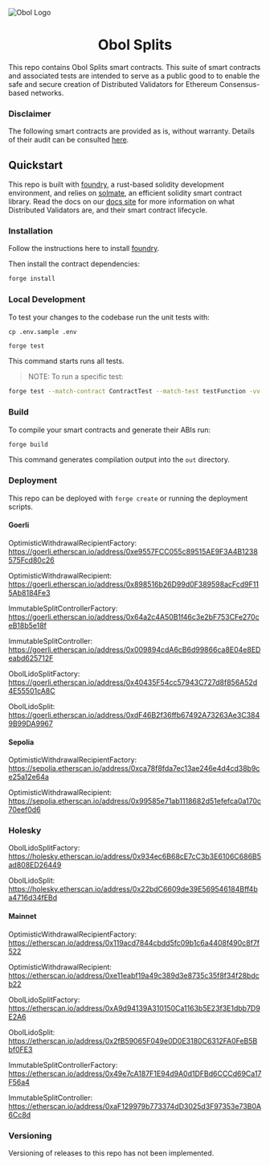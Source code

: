 ![Obol Logo](https://obol.tech/obolnetwork.png)

<h1 align="center">Obol Splits</h1>

This repo contains Obol Splits smart contracts. This suite of smart contracts and associated tests are intended to serve as a public good to to enable the safe and secure creation of Distributed Validators for Ethereum Consensus-based networks.

### Disclaimer

The following smart contracts are provided as is, without warranty. Details of their audit can be consulted [here](https://docs.obol.tech/docs/sec/smart_contract_audit). 

## Quickstart

This repo is built with [foundry](https://github.com/foundry-rs/foundry), a rust-based solidity development environment, and relies on [solmate](https://github.com/Rari-Capital/solmate), an efficient solidity smart contract library. Read the docs on our [docs site](https://docs.obol.tech/docs/next/sc/introducing-obol-splits) for more information on what Distributed Validators are, and their smart contract lifecycle.

### Installation

Follow the instructions here to install [foundry](https://github.com/foundry-rs/foundry#installation).

Then install the contract dependencies:

```sh
forge install
```

### Local Development

To test your changes to the codebase run the unit tests with:

```
cp .env.sample .env
```

```sh
forge test
```

This command starts runs all tests.

> NOTE: To run a specific test:
```sh
forge test --match-contract ContractTest --match-test testFunction -vv
```

### Build

To compile your smart contracts and generate their ABIs run:

```sh
forge build
```

This command generates compilation output into the `out` directory.

### Deployment

This repo can be deployed with `forge create` or running the deployment scripts.

#### Goerli

OptimisticWithdrawalRecipientFactory: https://goerli.etherscan.io/address/0xe9557FCC055c89515AE9F3A4B1238575Fcd80c26

OptimisticWithdrawalRecipient: https://goerli.etherscan.io/address/0x898516b26D99d0F389598acFcd9F115Ab8184Fe3

ImmutableSplitControllerFactory: https://goerli.etherscan.io/address/0x64a2c4A50B1f46c3e2bF753CFe270ceB18b5e18f

ImmutableSplitController: https://goerli.etherscan.io/address/0x009894cdA6cB6d99866ca8E04e8EDeabd625712F

ObolLidoSplitFactory: https://goerli.etherscan.io/address/0x40435F54cc57943C727d8f856A52d4E55501cA8C

ObolLidoSplit: https://goerli.etherscan.io/address/0xdF46B2f36ffb67492A73263Ae3C3849B99DA9967


#### Sepolia

OptimisticWithdrawalRecipientFactory: https://sepolia.etherscan.io/address/0xca78f8fda7ec13ae246e4d4cd38b9ce25a12e64a

OptimisticWithdrawalRecipient: https://sepolia.etherscan.io/address/0x99585e71ab1118682d51efefca0a170c70eef0d6


### Holesky

ObolLidoSplitFactory: https://holesky.etherscan.io/address/0x934ec6B68cE7cC3b3E6106C686B5ad808ED26449

ObolLidoSplit: https://holesky.etherscan.io/address/0x22bdC6609de39E569546184Bff4ba4716d34fEBd 


#### Mainnet

OptimisticWithdrawalRecipientFactory: https://etherscan.io/address/0x119acd7844cbdd5fc09b1c6a4408f490c8f7f522

OptimisticWithdrawalRecipient: https://etherscan.io/address/0xe11eabf19a49c389d3e8735c35f8f34f28bdcb22

ObolLidoSplitFactory: https://etherscan.io/address/0xA9d94139A310150Ca1163b5E23f3E1dbb7D9E2A6

ObolLidoSplit: https://etherscan.io/address/0x2fB59065F049e0D0E3180C6312FA0FeB5Bbf0FE3

ImmutableSplitControllerFactory: https://etherscan.io/address/0x49e7cA187F1E94d9A0d1DFBd6CCCd69Ca17F56a4

ImmutableSplitController: https://etherscan.io/address/0xaF129979b773374dD3025d3F97353e73B0A6Cc8d

### Versioning

Versioning of releases to this repo has not been implemented.
